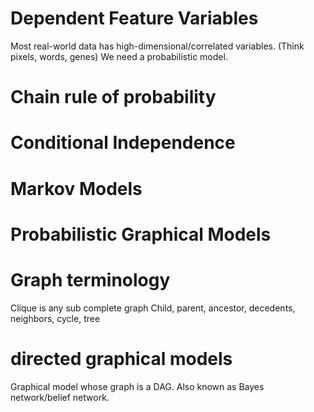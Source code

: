 # Dependent Feature Variables
Most real-world data has high-dimensional/correlated variables. (Think pixels, words, genes)
We need a probabilistic model. 

# Chain rule of probability 

# Conditional Independence

# Markov Models

# Probabilistic Graphical Models

# Graph terminology

Clique is any sub complete graph
Child, parent, ancestor, decedents, neighbors, cycle, tree

# directed graphical models
Graphical model whose graph is a DAG. Also known as Bayes network/belief network. 